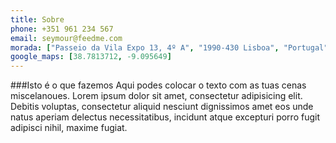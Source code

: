 ```yaml
---
title: Sobre
phone: +351 961 234 567
email: seymour@feedme.com
morada: ["Passeio da Vila Expo 13, 4º A", "1990-430 Lisboa", "Portugal"]
google_maps: [38.7813712, -9.095649]
---
```


###Isto é o que fazemos
Aqui podes colocar o texto com as tuas cenas miscelanoues.
Lorem ipsum dolor sit amet, consectetur adipisicing elit. Debitis voluptas, consectetur aliquid nesciunt dignissimos amet eos unde natus aperiam delectus necessitatibus, incidunt atque excepturi porro fugit adipisci nihil, maxime fugiat.